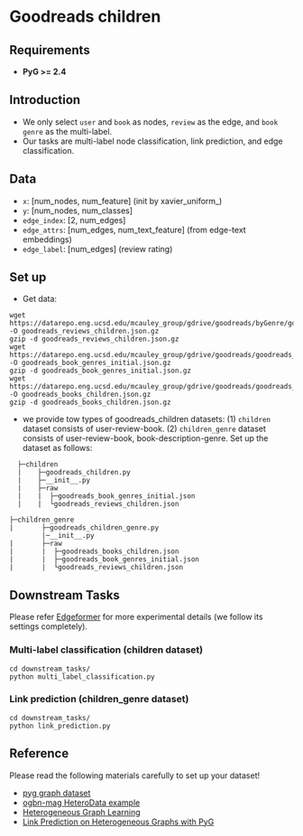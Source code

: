 # Goodreads children

## Requirements

+ **PyG >= 2.4**

## Introduction

+ We only select `user` and `book` as nodes, `review` as the edge, and `book genre` as the multi-label.
+ Our tasks are multi-label node classification, link prediction, and edge classification.

## Data

+ `x`: [num_nodes, num_feature] (init by xavier_uniform_)
+ `y`: [num_nodes, num_classes]
+ `edge_index`: [2, num_edges]
+ `edge_attrs`: [num_edges, num_text_feature] (from edge-text embeddings)
+ `edge_label`: [num_edges] (review rating)

## Set up

+ Get data:

``` 
wget https://datarepo.eng.ucsd.edu/mcauley_group/gdrive/goodreads/byGenre/goodreads_reviews_children.json.gz -O goodreads_reviews_children.json.gz
gzip -d goodreads_reviews_children.json.gz
wget https://datarepo.eng.ucsd.edu/mcauley_group/gdrive/goodreads/goodreads_book_genres_initial.json.gz -O goodreads_book_genres_initial.json.gz
gzip -d goodreads_book_genres_initial.json.gz
wget https://datarepo.eng.ucsd.edu/mcauley_group/gdrive/goodreads/goodreads_books_children.json.gz -O goodreads_books_children.json.gz
gzip -d goodreads_books_children.json.gz
```

+ we provide tow types of goodreads_children datasets: (1) `children` dataset consists of user-review-book. (2) `children_genre` dataset consists of user-review-book, book-description-genre. Set up the dataset as follows:

```
  ├─children
  |    ├─goodreads_children.py
  |    ├─__init__.py
  |    ├─raw
  |    |  ├─goodreads_book_genres_initial.json
  |    |  └goodreads_reviews_children.json

```

```
├─children_genre
|       ├─goodreads_children_genre.py
        |─__init__.py
|       ├─raw
|       |  ├─goodreads_books_children.json
|       |  ├─goodreads_book_genres_initial.json
|       |  └goodreads_reviews_children.json
```

## Downstream Tasks

Please refer [Edgeformer](https://openreview.net/pdf?id=2YQrqe4RNv) for more experimental details (we follow its settings completely).

### Multi-label classification (children dataset)

```
cd downstream_tasks/
python multi_label_classification.py
```

### Link prediction (children_genre dataset)

```
cd downstream_tasks/
python link_prediction.py
```

## Reference

Please read the following materials carefully to set up your dataset!

+ [pyg graph dataset](https://pytorch-geometric.readthedocs.io/en/latest/notes/create_dataset.html)
+ [ogbn-mag HeteroData example](https://pytorch-geometric.readthedocs.io/en/latest/_modules/torch_geometric/datasets/ogb_mag.html)
+ [Heterogeneous Graph Learning](https://pytorch-geometric.readthedocs.io/en/latest/notes/heterogeneous.html)
+ [Link Prediction on Heterogeneous Graphs with PyG](https://medium.com/@pytorch_geometric/link-prediction-on-heterogeneous-graphs-with-pyg-6d5c29677c70)
